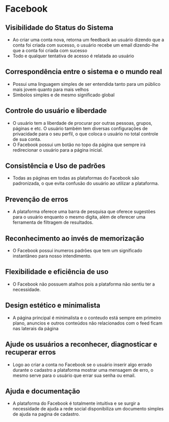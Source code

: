 # Facebook 
## Visibilidade do Status do Sistema
- Ao criar uma conta nova, retorna um feedback ao usuário dizendo que a conta foi criada com sucesso, o usuário recebe um email dizendo-lhe que a conta foi criada com sucesso
- Todo e qualquer tentativa de acesso é relatada ao usuário
## Correspondência entre o sistema e o mundo real
- Possui uma linguagem simples de ser entendida tanto para um público mais jovem quanto para mais velhos
- Simbolos simples e de mesmo significado global
## Controle do usuário e liberdade 
- O usuário tem a liberdade de procurar por outras pessoas, grupos, páginas e etc. O usuário também tem diversas configurações de privacidade para o seu perfil, o que coloca o usuário no total controle de sua conta.
- O Facebook possui um botão no topo da página que sempre irá redirecionar o usuário para a página inicial.
## Consistência e Uso de padrões
- Todas as páginas em todas as plataformas do Facebook são padronizada, o que evita confusão do usuário ao utilizar a plataforma.
## Prevenção de erros
- A plataforma oferece uma barra de pesquisa que oferece sugestões para o usuário enquanto o mesmo digita, além de oferecer uma ferramenta de filtragem de resultados.
## Reconhecimento ao invés de memorização
- O Facebook possui inumeros padrões que tem um significado instantâneo para nosso intendimento.
## Flexibilidade e eficiência de uso
- O Facebook não possuem atalhos pois a plataforma não sentiu ter a necessidade.
## Design estético e minimalista
- A página principal é minimalista e o conteudo está sempre em primeiro plano, anuncios e outros conteúdos não relacionados com o feed ficam nas laterais da página 
## Ajude os usuários a reconhecer, diagnosticar e recuperar erros
- Logo ao criar a conta no Facebook se o usuário inserir algo errado durante o cadastro a plataforma mostrar uma mensagem de erro, o mesmo serve para o usuário que errar sua senha ou email.
## Ajuda e documentação
- A plataforma do Facebook é totalmente intuitiva e se surgir a necessidade de ajuda a rede social disponibiliza um documento simples de ajuda na pagina de cadastro.